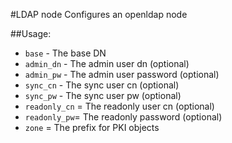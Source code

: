 #LDAP node
Configures an openldap node

##Usage:
* `base` - The base DN
* `admin_dn` - The admin user dn (optional)
* `admin_pw` - The admin user password (optional)
* `sync_cn` - The sync user cn (optional)
* `sync_pw` - The sync user pw (optional)
* `readonly_cn` = The readonly user cn (optional)
* `readonly_pw`= The readonly password (optional)
* `zone` = The prefix for PKI objects
